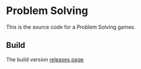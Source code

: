 # Problem Solving
This is the source code for a Problem Solving games.

## Build
The build version
[releases page](https://github.com/ghinaramita/Problem-Solving/releases/tag/v1.0)
